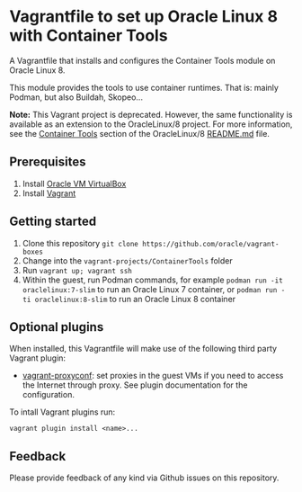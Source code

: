 # Vagrantfile to set up Oracle Linux 8 with Container Tools
A Vagrantfile that installs and configures the Container Tools module on Oracle Linux 8.

This module provides the tools to use container runtimes. That is: mainly Podman, but also Buildah, Skopeo...

__Note:__ This Vagrant project is deprecated. However, the same functionality is
available as an extension to the OracleLinux/8 project. For more information,
see the [Container Tools](../OracleLinux/8/README.md#container-tools) section of
the OracleLinux/8 [README.md](../OracleLinux/8/README.md) file.

## Prerequisites
1. Install [Oracle VM VirtualBox](https://www.virtualbox.org/wiki/Downloads)
1. Install [Vagrant](https://vagrantup.com/)

## Getting started
1. Clone this repository `git clone https://github.com/oracle/vagrant-boxes`
1. Change into the `vagrant-projects/ContainerTools` folder
1. Run `vagrant up; vagrant ssh`
1. Within the guest, run Podman commands, for example `podman run -it oraclelinux:7-slim` to run an Oracle Linux 7 container, or `podman run -ti oraclelinux:8-slim` to run an Oracle Linux 8 container

## Optional plugins
When installed, this Vagrantfile will make use of the following third party Vagrant plugin:
- [vagrant-proxyconf](https://github.com/tmatilai/vagrant-proxyconf): set
proxies in the guest VMs if you need to access the Internet through proxy. See
plugin documentation for the configuration.

To intall Vagrant plugins run:
```
vagrant plugin install <name>...
```

## Feedback
Please provide feedback of any kind via Github issues on this repository.
